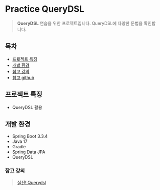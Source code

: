 # Practice QueryDSL

> **QueryDSL** 연습을 위한 프로젝트입니다. QueryDSL에 다양한 문법을 확인합니다.

## 목차
- [프로젝트 특징](#프로젝트-특징)
- [개발 환경](#개발-환경)
- [참고 강의](#참고-강의)
- [참고 github](#참고-github)

## 프로젝트 특징
- QueryDSL 활용

## 개발 환경
- Spring Boot 3.3.4
- Java 17
- Gradle
- Spring Data JPA
- QueryDSL

### 참고 강의
> [실전! Querydsl](https://www.inflearn.com/course/querydsl-%EC%8B%A4%EC%A0%84/dashboard)
